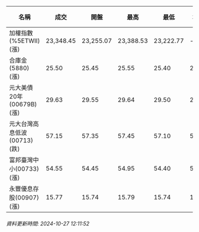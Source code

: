 | 名稱 | 成交 | 開盤 | 最高 | 最低 | 均價 | 成交金額(億) | 昨收 | 漲跌幅 | 漲跌 | 總量 | 昨量 | 振幅 |
| -------- | -------- | -------- | -------- |-------- | -------- | -------- |-------- |-------- |-------- | -------- | -------- |-------- |
|加權指數(%5ETWII) (漲)|23,348.45|23,255.07|23,388.53|23,222.77|-|3,011.65|23,192.52|0.67%|155.93|5,896,974|0|0.71%|
|合庫金(5880) (漲)|25.50|25.45|25.55|25.40|25.47|0.959|25.40|0.39%|0.10|3,764|5,652|0.59%|
|元大美債20年(00679B) (漲)|29.63|29.55|29.64|29.50|29.55|17.11|29.34|0.99%|0.29|57,904|61,388|0.48%|
|元大台灣高息低波(00713) (跌)|57.15|57.35|57.45|57.10|57.26|4.66|57.35|0.35%|0.20|8,131|3,966|0.61%|
|富邦臺灣中小(00733) (漲)|54.55|54.45|54.95|54.40|54.63|0.346|54.45|0.18%|0.10|634|994|1.01%|
|永豐優息存股(00907) (漲)|15.77|15.74|15.79|15.74|15.77|0.250|15.73|0.25%|0.04|1,588|7,078|0.32%|
###### 資料更新時間: 2024-10-27 12:11:52